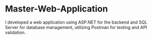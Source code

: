 # Master-Web-Application
I developed a web application using ASP.NET for the backend and SQL Server for database management, utilizing Postman for testing and API validation.
